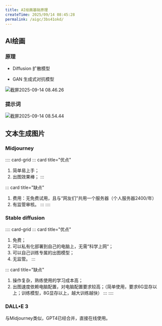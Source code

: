 ```yaml
---
title: AI绘画基础原理
createTime: 2025/09/14 08:45:28
permalink: /aigc/3bs41okd/
---
```

## AI绘画

### 原理

- Diffusion 扩散模型

- GAN 生成式对抗模型

![截屏2025-09-14 08.46.26](https://file.iglooblog.top/aigc/20250914084653210.png)

### 提示词

![截屏2025-09-14 08.54.44](https://file.iglooblog.top/aigc/20250914085515383.png)

## 文本生成图片

### Midjourney

:::: card-grid
::: card title="优点"
1. 简单易上手；
2. 出图效果棒；
:::

::: card title="缺点"
1. 费用：无免费试用，且与“网友们”共用一个服务器（个人服务器2400/年）
2. 有监管审核。
:::
::::

### Stable diffusion

:::: card-grid
::: card title="优点"
1. 免费；
2. 可以私有化部署到自己的电脑上，无需“科学上网“；
3. 可以自己训练专属的出图模型；
4. 无监管。
:::

::: card title="缺点"
1. 操作复杂，熟练使用的学习成本高；
2. 出图速度依赖电脑配置，对电脑配置要求较高；（简单使用，要求6G显存以上；训练模型，8G显存以上，越大训练越快）
:::
::::

### DALL•E 3

与Midjourney类似，GPT4已经合并，直接在线使用。
